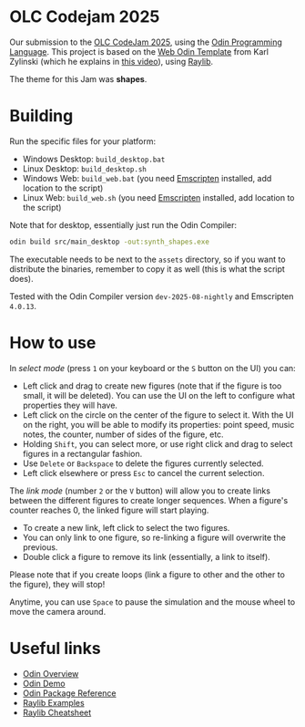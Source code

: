 # OLC Codejam 2025

Our submission to the [OLC CodeJam 2025], using the [Odin Programming Language].
This project is based on the [Web Odin Template] from Karl Zylinski (which he
explains in [this video]), using [Raylib].

The theme for this Jam was **shapes**.

# Building

Run the specific files for your platform:

- Windows Desktop: `build_desktop.bat`
- Linux Desktop: `build_desktop.sh`
- Windows Web: `build_web.bat` (you need [Emscripten] installed, add location to the script)
- Linux Web: `build_web.sh` (you need [Emscripten] installed, add location to the script)

Note that for desktop, essentially just run the Odin Compiler:

```bash
odin build src/main_desktop -out:synth_shapes.exe

```

The executable needs to be next to the `assets` directory, so if you want to
distribute the binaries, remember to copy it as well (this is what the script
does).

Tested with the Odin Compiler version `dev-2025-08-nightly` and Emscripten
`4.0.13`.

# How to use

In _select mode_ (press `1` on your keyboard or the `S` button on the UI) you
can:

-   Left click and drag to create new figures (note that if the figure is too
    small, it will be deleted). You can use the UI on the left to configure what
    properties they will have.
-   Left click on the circle on the center of the figure to select it. With the
    UI on the right, you will be able to modify its properties: point speed,
    music notes, the counter, number of sides of the figure, etc.
-   Holding `Shift`, you can select more, or use right click and drag to select
    figures in a rectangular fashion.
-   Use `Delete` or `Backspace` to delete the figures currently selected.
-   Left click elsewhere or press `Esc` to cancel the current selection.

The _link mode_ (number `2` or the `V` button) will allow you to create links
between the different figures to create longer sequences. When a figure's
counter reaches 0, the linked figure will start playing.

-   To create a new link, left click to select the two figures.
-   You can only link to one figure, so re-linking a figure will overwrite the
    previous.
-   Double click a figure to remove its link (essentially, a link to itself).

Please note that if you create loops (link a figure to other and the other to
the figure), they will stop!

Anytime, you can use `Space` to pause the simulation and the mouse wheel to move
the camera around.

# Useful links

- [Odin Overview](https://odin-lang.org/docs/overview/)
- [Odin Demo](https://github.com/odin-lang/Odin/blob/master/examples/demo/demo.odin)
- [Odin Package Reference](https://pkg.odin-lang.org/)
- [Raylib Examples](https://www.raylib.com/examples.html)
- [Raylib Cheatsheet](https://www.raylib.com/cheatsheet/cheatsheet.html)

[Emscripten]: https://emscripten.org/
[OLC CodeJam 2025]: https://itch.io/jam/olc-codejam-2025
[Odin Programming Language]: https://odin-lang.org/
[Web Odin Template]: https://github.com/karl-zylinski/odin-raylib-web
[this video]: https://youtu.be/WhRIjmHS-Og
[Raylib]: https://www.raylib.com/

